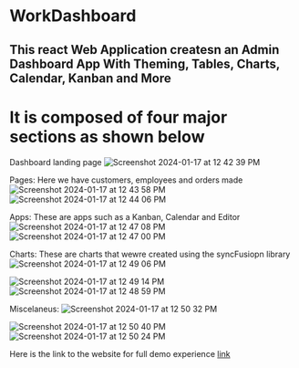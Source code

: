 # WorkDashboard
## This react Web Application createsn an Admin Dashboard App With Theming, Tables, Charts, Calendar, Kanban and More
# It is composed of four major sections as shown below

Dashboard landing page
![Screenshot 2024-01-17 at 12 42 39 PM](https://github.com/ThapeloMasasa/WorkDashboard/assets/73863365/ab1514ec-8997-4173-876a-ac99df6aa658)

Pages: Here we have customers, employees and orders  made
![Screenshot 2024-01-17 at 12 43 58 PM](https://github.com/ThapeloMasasa/WorkDashboard/assets/73863365/649c92dd-6e4d-4ff2-9772-fd354a876918)
![Screenshot 2024-01-17 at 12 44 06 PM](https://github.com/ThapeloMasasa/WorkDashboard/assets/73863365/178741d6-bed1-4e7b-9aea-f27cb4a234f3)

Apps: These are apps such as a Kanban, Calendar and Editor
![Screenshot 2024-01-17 at 12 47 08 PM](https://github.com/ThapeloMasasa/WorkDashboard/assets/73863365/84172a25-906a-4ea1-b0dd-aca64093a516)
![Screenshot 2024-01-17 at 12 47 00 PM](https://github.com/ThapeloMasasa/WorkDashboard/assets/73863365/61d332f5-e6f7-4e3d-97fd-269879893226)

Charts: These are charts that wewre created using the syncFusiopn library
![Screenshot 2024-01-17 at 12 49 06 PM](https://github.com/ThapeloMasasa/WorkDashboard/assets/73863365/13071bb2-33a4-438a-a584-a22f6a7026d4)

![Screenshot 2024-01-17 at 12 49 14 PM](https://github.com/ThapeloMasasa/WorkDashboard/assets/73863365/14ed45b5-7566-436b-ae2a-33b1f0b68cbd)
![Screenshot 2024-01-17 at 12 48 59 PM](https://github.com/ThapeloMasasa/WorkDashboard/assets/73863365/41a18d20-b599-414a-931d-2b08455527c6)

Miscelaneus:
![Screenshot 2024-01-17 at 12 50 32 PM](https://github.com/ThapeloMasasa/WorkDashboard/assets/73863365/fdebe3a8-f987-46e3-ac79-589fd8764d9c)

![Screenshot 2024-01-17 at 12 50 40 PM](https://github.com/ThapeloMasasa/WorkDashboard/assets/73863365/69d29a06-bfdb-4630-96e7-2c8c3d33ed97)
![Screenshot 2024-01-17 at 12 50 24 PM](https://github.com/ThapeloMasasa/WorkDashboard/assets/73863365/faa82455-bee6-470a-8a0e-0f5a511eec30)

Here is the link to the website for full demo experience [link](https://remarkable-llama-001c31.netlify.app/)
